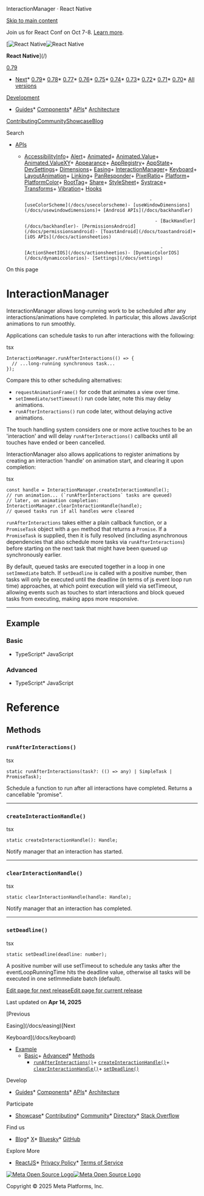 InteractionManager · React Native

[Skip to main content](#__docusaurus_skipToContent_fallback)

Join us for React Conf on Oct 7-8. [Learn more](https://conf.react.dev).

[![React Native](/img/header_logo.svg)![React Native](/img/header_logo.svg)

**React Native**](/)

[0.79](/docs/interactionmanager)

* [Next](/docs/next/interactionmanager)* [0.79](/docs/interactionmanager)* [0.78](/docs/0.78/interactionmanager)* [0.77](/docs/0.77/interactionmanager)* [0.76](/docs/0.76/interactionmanager)* [0.75](/docs/0.75/interactionmanager)* [0.74](/docs/0.74/interactionmanager)* [0.73](/docs/0.73/interactionmanager)* [0.72](/docs/0.72/interactionmanager)* [0.71](/docs/0.71/interactionmanager)* [0.70](/docs/0.70/interactionmanager)* [All versions](/versions)

[Development](#)

* [Guides](/docs/getting-started)* [Components](/docs/components-and-apis)* [APIs](/docs/accessibilityinfo)* [Architecture](/architecture/overview)

[Contributing](/contributing/overview)[Community](/community/overview)[Showcase](/showcase)[Blog](/blog)

Search

* [APIs](/docs/accessibilityinfo)

  + [AccessibilityInfo](/docs/accessibilityinfo)+ [Alert](/docs/alert)+ [Animated](/docs/animated)+ [Animated.Value](/docs/animatedvalue)+ [Animated.ValueXY](/docs/animatedvaluexy)+ [Appearance](/docs/appearance)+ [AppRegistry](/docs/appregistry)+ [AppState](/docs/appstate)+ [DevSettings](/docs/devsettings)+ [Dimensions](/docs/dimensions)+ [Easing](/docs/easing)+ [InteractionManager](/docs/interactionmanager)+ [Keyboard](/docs/keyboard)+ [LayoutAnimation](/docs/layoutanimation)+ [Linking](/docs/linking)+ [PanResponder](/docs/panresponder)+ [PixelRatio](/docs/pixelratio)+ [Platform](/docs/platform)+ [PlatformColor](/docs/platformcolor)+ [RootTag](/docs/roottag)+ [Share](/docs/share)+ [StyleSheet](/docs/stylesheet)+ [Systrace](/docs/systrace)+ [Transforms](/docs/transforms)+ [Vibration](/docs/vibration)+ [Hooks](/docs/usecolorscheme)

                                                      - [useColorScheme](/docs/usecolorscheme)- [useWindowDimensions](/docs/usewindowdimensions)+ [Android APIs](/docs/backhandler)

                                                        - [BackHandler](/docs/backhandler)- [PermissionsAndroid](/docs/permissionsandroid)- [ToastAndroid](/docs/toastandroid)+ [iOS APIs](/docs/actionsheetios)

                                                          - [ActionSheetIOS](/docs/actionsheetios)- [DynamicColorIOS](/docs/dynamiccolorios)- [Settings](/docs/settings)

On this page

InteractionManager
==================

InteractionManager allows long-running work to be scheduled after any interactions/animations have completed. In particular, this allows JavaScript animations to run smoothly.

Applications can schedule tasks to run after interactions with the following:

tsx

```
InteractionManager.runAfterInteractions(() => {  
  // ...long-running synchronous task...  
});  

```

Compare this to other scheduling alternatives:

* `requestAnimationFrame()` for code that animates a view over time.
* `setImmediate/setTimeout()` run code later, note this may delay animations.
* `runAfterInteractions()` run code later, without delaying active animations.

The touch handling system considers one or more active touches to be an 'interaction' and will delay `runAfterInteractions()` callbacks until all touches have ended or been cancelled.

InteractionManager also allows applications to register animations by creating an interaction 'handle' on animation start, and clearing it upon completion:

tsx

```
const handle = InteractionManager.createInteractionHandle();  
// run animation... (`runAfterInteractions` tasks are queued)  
// later, on animation completion:  
InteractionManager.clearInteractionHandle(handle);  
// queued tasks run if all handles were cleared  

```

`runAfterInteractions` takes either a plain callback function, or a `PromiseTask` object with a `gen` method that returns a `Promise`. If a `PromiseTask` is supplied, then it is fully resolved (including asynchronous dependencies that also schedule more tasks via `runAfterInteractions`) before starting on the next task that might have been queued up synchronously earlier.

By default, queued tasks are executed together in a loop in one `setImmediate` batch. If `setDeadline` is called with a positive number, then tasks will only be executed until the deadline (in terms of js event loop run time) approaches, at which point execution will yield via setTimeout, allowing events such as touches to start interactions and block queued tasks from executing, making apps more responsive.

---

Example[​](#example "Direct link to Example")
---------------------------------------------

### Basic[​](#basic "Direct link to Basic")

* TypeScript* JavaScript

### Advanced[​](#advanced "Direct link to Advanced")

* TypeScript* JavaScript

Reference
=========

Methods[​](#methods "Direct link to Methods")
---------------------------------------------

### `runAfterInteractions()`[​](#runafterinteractions "Direct link to runafterinteractions")

tsx

```
static runAfterInteractions(task?: (() => any) | SimpleTask | PromiseTask);  

```

Schedule a function to run after all interactions have completed. Returns a cancellable "promise".

---

### `createInteractionHandle()`[​](#createinteractionhandle "Direct link to createinteractionhandle")

tsx

```
static createInteractionHandle(): Handle;  

```

Notify manager that an interaction has started.

---

### `clearInteractionHandle()`[​](#clearinteractionhandle "Direct link to clearinteractionhandle")

tsx

```
static clearInteractionHandle(handle: Handle);  

```

Notify manager that an interaction has completed.

---

### `setDeadline()`[​](#setdeadline "Direct link to setdeadline")

tsx

```
static setDeadline(deadline: number);  

```

A positive number will use setTimeout to schedule any tasks after the eventLoopRunningTime hits the deadline value, otherwise all tasks will be executed in one setImmediate batch (default).

[Edit page for next release](https://github.com/facebook/react-native-website/edit/main/docs/interactionmanager.md)[Edit page for current release](https://github.com/facebook/react-native-website/edit/main/website/versioned_docs/version-0.79/interactionmanager.md)

Last updated on **Apr 14, 2025**

[Previous

Easing](/docs/easing)[Next

Keyboard](/docs/keyboard)

* [Example](#example)
  + [Basic](#basic)+ [Advanced](#advanced)* [Methods](#methods)
    + [`runAfterInteractions()`](#runafterinteractions)+ [`createInteractionHandle()`](#createinteractionhandle)+ [`clearInteractionHandle()`](#clearinteractionhandle)+ [`setDeadline()`](#setdeadline)

Develop

* [Guides](/docs/getting-started)* [Components](/docs/components-and-apis)* [APIs](/docs/accessibilityinfo)* [Architecture](/architecture/overview)

Participate

* [Showcase](/showcase)* [Contributing](/contributing/overview)* [Community](/community/overview)* [Directory](https://reactnative.directory/)* [Stack Overflow](https://stackoverflow.com/questions/tagged/react-native)

Find us

* [Blog](/blog)* [X](https://x.com/reactnative)* [Bluesky](https://bsky.app/profile/reactnative.dev)* [GitHub](https://github.com/facebook/react-native)

Explore More

* [ReactJS](https://react.dev/)* [Privacy Policy](https://opensource.fb.com/legal/privacy/)* [Terms of Service](https://opensource.fb.com/legal/terms/)

[![Meta Open Source Logo](/img/oss_logo.svg)![Meta Open Source Logo](/img/oss_logo.svg)](https://opensource.fb.com/)

Copyright © 2025 Meta Platforms, Inc.